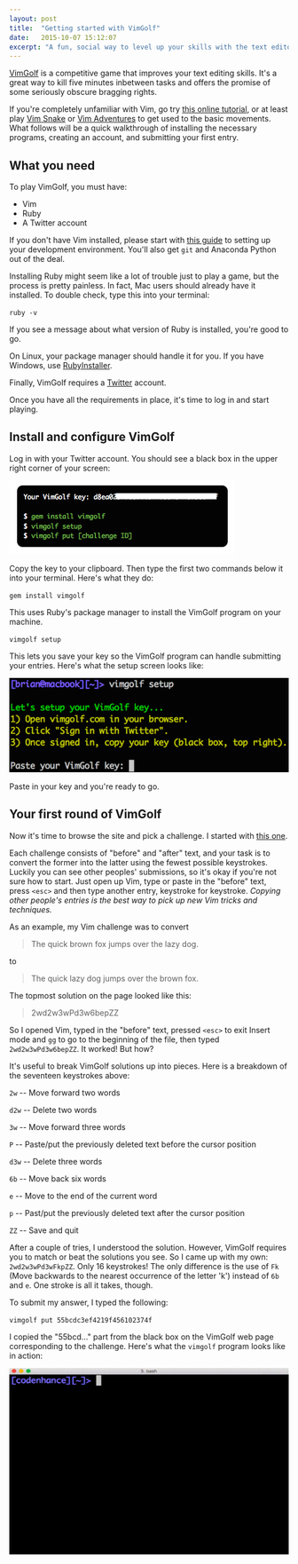 ```yaml
---
layout: post
title:  "Getting started with VimGolf"
date:   2015-10-07 15:12:07
excerpt: "A fun, social way to level up your skills with the text editor"
---
```


[VimGolf](http://vimgolf.com/) is a competitive game that improves your text editing skills. It's a great way to kill five minutes inbetween tasks and offers the promise of some seriously obscure bragging rights.

If you're completely unfamiliar with Vim, go try <a href="http://www.openvim.com/tutorial.html">this online tutorial</a>, or at least play <a href="http://www.vimsnake.com/">Vim Snake</a> or <a href="http://vim-adventures.com/">Vim Adventures</a> to get used to the basic movements. What follows will be a quick walkthrough of installing the necessary programs, creating an account, and submitting your first entry.

## What you need

To play VimGolf, you must have:

- Vim
- Ruby
- A Twitter account

If you don't have Vim installed, please start with [this guide](/2015/09/22/setting-up-your-development-environment.html) to setting up your development environment. You'll also get `git` and Anaconda Python out of the deal.

Installing Ruby might seem like a lot of trouble just to play a game, but the process is pretty painless. In fact, Mac users should already have it installed. To double check, type this into your terminal:

`ruby -v`

If you see a message about what version of Ruby is installed, you're good to go.

On Linux, your package manager should handle it for you. If you have Windows, use [RubyInstaller](http://rubyinstaller.org/).

Finally, VimGolf requires a [Twitter](http://twitter.com) account.

Once you have all the requirements in place, it's time to log in and start playing.

## Install and configure VimGolf

Log in with your Twitter account. You should see a black box in the upper right corner of your screen:

![](/assets/vim_golf_key.png)

Copy the key to your clipboard. Then type the first two commands below it into your terminal. Here's what they do:

`gem install vimgolf`

This uses Ruby's package manager to install the VimGolf program on your machine.

`vimgolf setup`

This lets you save your key so the VimGolf program can handle submitting your entries. Here's what the setup screen looks like:

![](/assets/vim_golf_setup.png)

Paste in your key and you're ready to go.

## Your first round of VimGolf

Now it's time to browse the site and pick a challenge. I started with [this one](http://vimgolf.com/challenges/55bcdc3ef4219f456102374f).

Each challenge consists of "before" and "after" text, and your task is to convert the former into the latter using the fewest possible keystrokes. Luckily you can see other peoples' submissions, so it's okay if you're not sure how to start. Just open up Vim, type or paste in the "before" text, press `<esc>` and then type another entry, keystroke for keystroke. *Copying other people's entries is the best way to pick up new Vim tricks and techniques.*

As an example, my Vim challenge was to convert 

> The quick brown fox jumps over the lazy dog.

to 

> The quick lazy dog jumps over the brown fox.

The topmost solution on the page looked like this:

> 2wd2w3wPd3w6bepZZ

So I opened Vim, typed in the "before" text, pressed `<esc>` to exit Insert mode and `gg` to go to the beginning of the file, then typed `2wd2w3wPd3w6bepZZ`. It worked! But how?

It's useful to break VimGolf solutions up into pieces. Here is a breakdown of the seventeen keystrokes above:

`2w` -- Move forward two words

`d2w` -- Delete two words

`3w` -- Move forward three words

`P` -- Paste/put the previously deleted text before the cursor position

`d3w` -- Delete three words

`6b` -- Move back six words

`e` -- Move to the end of the current word

`p` -- Past/put the previously deleted text after the cursor position

`ZZ` -- Save and quit

After a couple of tries, I understood the solution. However, VimGolf requires you to match or beat the solutions you see. So I came up with my own: `2wd2w3wPd3wFkpZZ`. Only 16 keystrokes! The only difference is the use of `Fk` (Move backwards to the nearest occurrence of the letter 'k') instead of `6b` and `e`. One stroke is all it takes, though.

To submit my answer, I typed the following:

`vimgolf put 55bcdc3ef4219f456102374f`

I copied the "55bcd..." part from the black box on the VimGolf web page corresponding to the challenge. Here's what the `vimgolf` program looks like in action:

<div class="text-center">
<img src="/assets/vim_golf_demo.gif">
</div>
